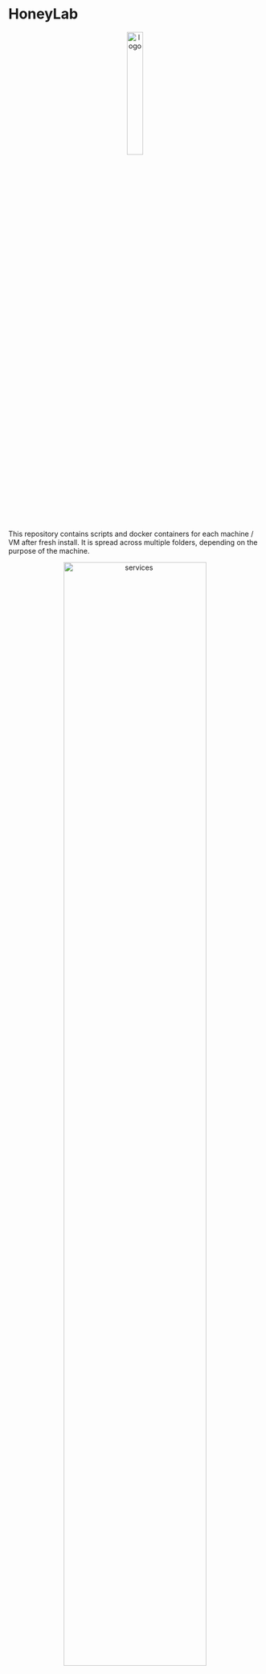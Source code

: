 # HoneyLab
<div class="intro" align="center">
    <img src="./img/logo.png" width="25%" alt="logo">
</div>

This repository contains scripts and docker containers for each machine / VM after fresh install. It is spread across multiple folders, depending on the purpose of the machine.

<div class="intro" align="center">
    <img src="./img/services.svg" width="75%" alt="services">
</div>

*[Icons](https://github.com/free-icons/free-icons)

# Proxmox
## Remove subscription popup:
```bash
cd /usr/share/javascript/proxmox-widget-toolkit
cp proxmoxlib.js proxmoxlib.js.bak
nano proxmoxlib.js
```
Replace the line:
`if (res ==`
with:
`if (false)`

## CPU temperature:
Install `lm-sensors` with `apt install lm-sensors` and then run `sensors` to see all sensors.

<div class="intro" align="center">
    <img src="./img/proxmox-sensors.png" width="50%" alt="sensors">
</div>

Open `/usr/share/perl5/PVE/API2/Nodes.pm ` and find:
```bash
$res->{pveversion} = PVE::pvecfg::package() . "/" .
    PVE::pvecfg::version_text();
 
my $dinfo = df('/', 1);     # output is bytes
```
Add line:
```bash
$res->{pveversion} = PVE::pvecfg::package() . "/" .
    PVE::pvecfg::version_text();
 
$res->{thermalstate} = `sensors`;

my $dinfo = df('/', 1);     # output is bytes
```

Then open `/usr/share/pve-manager/js/pvemanagerlib.js` and find:
```bash
Ext.define('PVE.node.StatusView', {
extend: 'PVE.panel.StatusView',
alias: 'widget.pveNodeStatus',

height: 300,
bodyPadding: '5 15 5 15',

layout: {
    type: 'table',
    columns: 2,
    tableAttrs: {
        style: {
            width: '100%'
        }
    }
},
```
Change `bodyPadding: '5 15 5 15'` to `bodyPadding: '20 15 20 15'` and `height` - this depends on how many sensors you have.

In the same file, find:
```bash
{
    itemId: 'version',
    colspan: 2,
    printBar: false,
    title: gettext('PVE Manager Version'),
    textField: 'pveversion',
    value: ''
}
```

And add - change for number of sensors:
```bash
{
    itemId: 'thermal1',
    colspan: 2,
    printBar: false,
    title: gettext('P-Cores Thermal State ℃'),
    textField: 'thermalstate',
    renderer:function(value){
        const c0 = value.match(/Core 0.*?\+([\d\.]+)Â/)[1];
        const c1 = value.match(/Core 4.*?\+([\d\.]+)Â/)[1];
        const c2 = value.match(/Core 8.*?\+([\d\.]+)Â/)[1];
        const c3 = value.match(/Core 12.*?\+([\d\.]+)Â/)[1];
        return `P0: ${c0} | P1: ${c1} | P2: ${c2} | P3: ${c3}`
        }
},
{
    itemId: 'thermal2',
    colspan: 2,
    printBar: false,
    title: gettext('E-Cores Thermal State ℃'),
    textField: 'thermalstate',
    renderer:function(value){
        const c0 = value.match(/Core 16.*?\+([\d\.]+)Â/)[1];
        const c1 = value.match(/Core 17.*?\+([\d\.]+)Â/)[1];
        const c2 = value.match(/Core 18.*?\+([\d\.]+)Â/)[1];
        const c3 = value.match(/Core 19.*?\+([\d\.]+)Â/)[1];
        const c4 = value.match(/Core 20.*?\+([\d\.]+)Â/)[1];
        const c5 = value.match(/Core 21.*?\+([\d\.]+)Â/)[1];
        const c6 = value.match(/Core 22.*?\+([\d\.]+)Â/)[1];
        const c7 = value.match(/Core 23.*?\+([\d\.]+)Â/)[1];
        return `E0: ${c0} | E1: ${c1} | E2: ${c2} | E3: ${c3} | E4: ${c4} | E5: ${c5} | E6: ${c6} | E7: ${c7}` >                }
}  
```

And lastly type `systemctl restart pveproxy` to apply changes.

Final result should look like this:
<div class="intro" align="center">
    <img src="./img/proxmox-temperature.png" width="100%" alt="temperature">
</div>

# Ansible
Before using Ansible, update your system and install following packages on host:
```bash
sudo apt install ansible sshpass -y
```

And other machines:
```bash
sudo apt install ansible -y
```

Before first use, create config file and change `host_key_checking` to `False`:
```bash
ansible-config init --disabled > ansible.cfg
```

Then edit [hosts](/Ansible/inventory/hosts) file.

Test connection to all machines:
```bash
ansible -i ./Anslible/inventory/hosts SRV_Collection -m ping --ask-pass
```

To run playbook, use:
```bash
ansible-playbook ./Ansible/playbooks/ssh-key.yaml -i ./Ansible/inventory/hosts --ask-pass
ansible-playbook ./Ansible/playbooks/SRV-Management.yaml -i ./Ansible/inventory/hosts --ask-become-pass
ansible-playbook ./Ansible/playbooks/SRV-Media.yaml -i ./Ansible/inventory/hosts --ask-become-pass
ansible-playbook ./Ansible/playbooks/SRV-Personal.yaml -i ./Ansible/inventory/hosts --ask-become-pass
```

# Before use
Before using this repo you may need to install git.
```bash
sudo apt install git -y
```

# PC-Personal postInstall.sh
To run script, you need to make it executable:
```bash
chmod +x postInstall.sh
```
Script will perform update and upgrade of the system, sets user do use docker without `sudo` and sets timezone. After that, it will install / remove following packages:

- ❌ LibreOffice
- Brave browser
- ❌ Firefox
- Docker
- Docker-compose
- VS Code
- DBeaver
- FileZilla
- Discord
- Wireguard
- Thunderbird

# Container docs
Docs for containers and services on each machine / VM:
- [SRV-Cloud](/SRV-Cloud/readme.md)
- [SRV-Management](/SRV-Management/readme.md)
- [SRV-Media](/SRV-Media/readme.md)
- [SRV-Personal](/SRV-Personal/readme.md)
- [Misc](/Misc/readme.md)